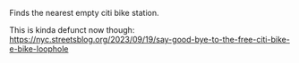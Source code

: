 Finds the nearest empty citi bike station.

This is kinda defunct now though: https://nyc.streetsblog.org/2023/09/19/say-good-bye-to-the-free-citi-bike-e-bike-loophole
